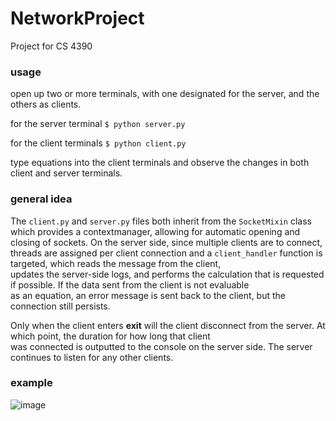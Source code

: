 # NetworkProject
Project for CS 4390


### usage 
open up two or more terminals, with one designated for the server, and the others as clients. 

for the server terminal `$ python server.py`

for the client terminals `$ python client.py`

type equations into the client terminals and observe the changes in both client and server terminals.<br>

### general idea
The `client.py` and `server.py` files both inherit from the `SocketMixin` class which provides a contextmanager,
allowing for automatic opening and closing of sockets. On the server side, since multiple clients are to connect,
threads are assigned per client connection and a `client_handler` function is targeted, which reads the message from the client, <br>
updates the server-side logs, and performs the calculation that is requested if possible. If the data sent from the client is not evaluable<br>
as an equation, an error message is sent back to the client, but the connection still persists.<br>

Only when the client enters **exit** will the client disconnect from the server. At which point, the duration for how long that client <br>
was connected is outputted to the console on the server side. The server continues to listen for any other clients.<br>

### example
![image](https://user-images.githubusercontent.com/34849400/158007851-5e5c408b-4347-43fa-abf2-0670ac612368.png)
